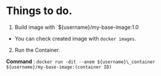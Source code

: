 # Things to do.

1. Build image with `${username}/my-base-image:1.0

- You can check created image with `docker images`.


2. Run the Container.

**Command** : `docker run -dit --anem ${username}\_container ${username}/my-base-image:(container ID)`




